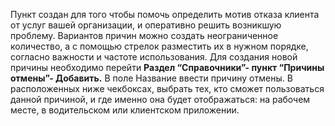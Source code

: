Пункт создан для того чтобы помочь определить мотив отказа клиента от услуг вашей организации, и оперативно решить возникшую проблему. Вариантов причин можно создать неограниченное количество, а с помощью стрелок разместить их в нужном порядке, согласно важности и частоте использования. Для создания новой причины необходимо перейти **Раздел “Справочники”- пункт “Причины отмены”- Добавить.** В поле Название ввести причину отмены. В расположенных ниже чекбоксах, выбрать тех, кто сможет пользоваться данной причиной, и где именно она будет отображаться: на рабочем месте, в водительском или клиентском приложении.